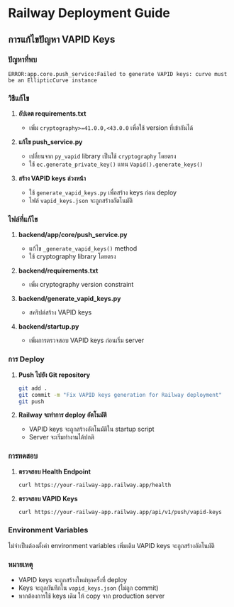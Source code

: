 # Railway Deployment Guide

## การแก้ไขปัญหา VAPID Keys

### ปัญหาที่พบ
```
ERROR:app.core.push_service:Failed to generate VAPID keys: curve must be an EllipticCurve instance
```

### วิธีแก้ไข

1. **อัปเดต requirements.txt**
   - เพิ่ม `cryptography>=41.0.0,<43.0.0` เพื่อใช้ version ที่เข้ากันได้

2. **แก้ไข push_service.py**
   - เปลี่ยนจาก `py_vapid` library เป็นใช้ `cryptography` โดยตรง
   - ใช้ `ec.generate_private_key()` แทน `Vapid().generate_keys()`

3. **สร้าง VAPID keys ล่วงหน้า**
   - ใช้ `generate_vapid_keys.py` เพื่อสร้าง keys ก่อน deploy
   - ไฟล์ `vapid_keys.json` จะถูกสร้างอัตโนมัติ

### ไฟล์ที่แก้ไข

1. **backend/app/core/push_service.py**
   - แก้ไข `_generate_vapid_keys()` method
   - ใช้ cryptography library โดยตรง

2. **backend/requirements.txt**
   - เพิ่ม cryptography version constraint

3. **backend/generate_vapid_keys.py**
   - สคริปต์สร้าง VAPID keys

4. **backend/startup.py**
   - เพิ่มการตรวจสอบ VAPID keys ก่อนเริ่ม server

### การ Deploy

1. **Push ไปยัง Git repository**
   ```bash
   git add .
   git commit -m "Fix VAPID keys generation for Railway deployment"
   git push
   ```

2. **Railway จะทำการ deploy อัตโนมัติ**
   - VAPID keys จะถูกสร้างอัตโนมัติใน startup script
   - Server จะเริ่มทำงานได้ปกติ

### การทดสอบ

1. **ตรวจสอบ Health Endpoint**
   ```bash
   curl https://your-railway-app.railway.app/health
   ```

2. **ตรวจสอบ VAPID Keys**
   ```bash
   curl https://your-railway-app.railway.app/api/v1/push/vapid-keys
   ```

### Environment Variables

ไม่จำเป็นต้องตั้งค่า environment variables เพิ่มเติม VAPID keys จะถูกสร้างอัตโนมัติ

### หมายเหตุ

- VAPID keys จะถูกสร้างใหม่ทุกครั้งที่ deploy
- Keys จะถูกบันทึกใน `vapid_keys.json` (ไม่ถูก commit)
- หากต้องการใช้ keys เดิม ให้ copy จาก production server
